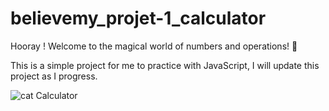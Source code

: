 # believemy_projet-1_calculator

Hooray ! Welcome to the magical world of numbers and operations! 👾

This is a simple project for me to practice with JavaScript, I will update this project as I progress.

![cat Calculator](https://imagizer.imageshack.com/v2/640x480q70/922/liXdHe.jpg)
